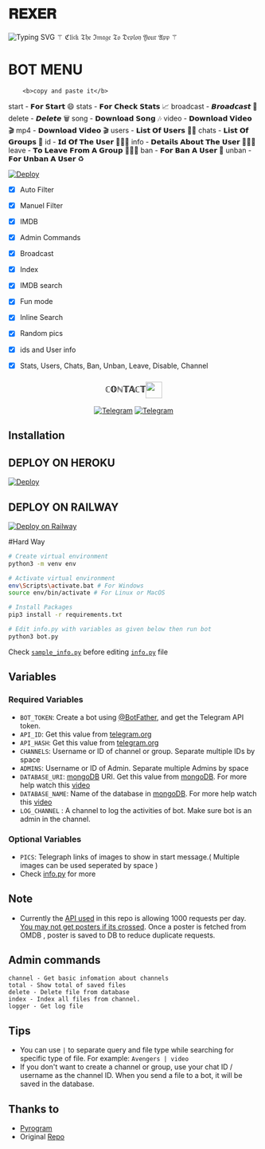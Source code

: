 # <b>𝐑𝐄𝐗𝐄𝐑</b>
![Typing SVG](https://readme-typing-svg.herokuapp.com/?lines=welcome+To+𝐑𝐄𝐗𝐄𝐑!;created+by+zinan+tech+2+.+O!;A+simple+autofilter+Bot!;Auto+filter+with+double+button!;start+message+with+pic!;and+all+other+features!;⚠️+if+you+need+menu+check+down+⚠️!)
 ⚚ ℭ𝔩𝔦𝔠𝔨 𝔗𝔥𝔢 ℑ𝔪𝔞𝔤𝔢 𝔗𝔬 𝔇𝔢𝔭𝔩𝔬𝔶 𝔜𝔬𝔲𝔯 𝔄𝔭𝔭 ⚚
# <b>BOT MENU</b>
        <b>copy and paste it</b>

start - 𝗙𝗼𝗿 𝗦𝘁𝗮𝗿𝘁 😄
stats - 𝗙𝗼𝗿 𝗖𝗵𝗲𝗰𝗸 𝗦𝘁𝗮𝘁𝘀 📈
broadcast - 𝘽𝙧𝙤𝙖𝙙𝙘𝙖𝙨𝙩  💠
delete - 𝘿𝙚𝙡𝙚𝙩𝙚  🗑
song - 𝗗𝗼𝘄𝗻𝗹𝗼𝗮𝗱 𝗦𝗼𝗻𝗴 🎶 
video - 𝗗𝗼𝘄𝗻𝗹𝗼𝗮𝗱 𝗩𝗶𝗱𝗲𝗼 🎬
mp4 - 𝗗𝗼𝘄𝗻𝗹𝗼𝗮𝗱 𝗩𝗶𝗱𝗲𝗼 🎬
users - 𝗟𝗶𝘀𝘁 𝗢𝗳 𝗨𝘀𝗲𝗿𝘀 🧍‍♂
chats - 𝗟𝗶𝘀𝘁 𝗢𝗳 𝗚𝗿𝗼𝘂𝗽𝘀 👫
id - 𝗜𝗱 𝗢𝗳 𝗧𝗵𝗲 𝗨𝘀𝗲𝗿 👩🏻‍💻
info - 𝗗𝗲𝘁𝗮𝗶𝗹𝘀 𝗔𝗯𝗼𝘂𝘁 𝗧𝗵𝗲 𝗨𝘀𝗲𝗿 👩🏻‍💻
leave - 𝗧𝗼 𝗟𝗲𝗮𝘃𝗲 𝗙𝗿𝗼𝗺 𝗔 𝗚𝗿𝗼𝘂𝗽 🚶🏻‍♂
ban - 𝗙𝗼𝗿 𝗕𝗮𝗻 𝗔 𝗨𝘀𝗲𝗿 🚫
unban - 𝗙𝗼𝗿 𝗨𝗻𝗯𝗮𝗻 𝗔 𝗨𝘀𝗲𝗿 ♻️






[![Deploy](https://telegra.ph/file/37d5862e978b6aaeb1b37.jpg)](https://heroku.com/deploy?template=https://github.com/Zinan100/Red-Fox.git)

- [x] Auto Filter
- [x] Manuel Filter
- [x] IMDB
- [x] Admin Commands
- [x] Broadcast
- [x] Index
- [x] IMDB search
- [x] Fun mode
- [x] Inline Search
- [x] Random pics
- [x] ids and User info 
- [x] Stats, Users, Chats, Ban, Unban, Leave, Disable, Channel



<h3 align="center">ℂ𝕆ℕ𝕋𝔸ℂ𝕋<img align="center" src="https://github.com/Aadhi000/Adv-Ajax/blob/main/assets/Handshake.gif" height="33px" /></h3>
<p align="center">
<a href="https://t.me/Aadhi010"><img alt="Telegram" src="https://img.shields.io/badge/𝙳𝙴𝚅 1-2CA5E0?style=for-the-badge&logo=telegram&logoColor=white"/></a>
<a href="https://t.me/Zinan00100"><img alt="Telegram" src="https://img.shields.io/badge/𝙳𝙴𝚅 2-2CA5E0?style=for-the-badge&logo=telegram&logoColor=white"/></a>
</p>



## Installation

















## DEPLOY ON HEROKU
[![Deploy](https://www.herokucdn.com/deploy/button.svg)](https://heroku.com/deploy?template=https://github.com/Zinan100/Red-Fox)

## DEPLOY ON RAILWAY
[![Deploy on Railway](https://railway.app/button.svg)](https://railway.app/new/template?template=https%3A%2F%2Fgithub.com%2Frailwayapp%2Fexamples%2Ftree%2Fmaster%2Fexamples%2Fflask&envs=ADMINS%2CAPI_HASH%2CAPI_ID%2CAUTH_CHANNEL%2CAUTH_USERS%2CBOT_TOKEN%2CCACHE_TIME%2CCHANNELS%2CCOLLECTION_NAME%2CCUSTOM_FILE_CAPTION%2CDATABASE_NAME%2CDATABASE_URI%2CLOG_CHANNEL%2CPICS%2CSUPPORT_CHAT%2CUSE_CAPTION_FILTER&optionalEnvs=AUTH_CHANNEL%2CAUTH_USERS&ADMINSDesc=Username+or+ID+of+Admin.+Separate+multiple+Admins+by+space.&API_HASHDesc=Get+this+value+from+https%3A%2F%2Fmy.telegram.org&API_IDDesc=Get+this+value+from+https%3A%2F%2Fmy.telegram.org&AUTH_CHANNELDesc=ID+of+channel.Make+sure+bot+is+admin+in+this+channel.+Without+subscribing+this+channel+users+cannot+use+bot.&AUTH_USERSDesc=Username+or+ID+of+users+to+give+access+of+inline+search.+Separate+multiple+users+by+space.+Leave+it+empty+if+you+don%27t+want+to+restrict+bot+usage.&BOT_TOKENDesc=Your+bot+token&CACHE_TIMEDesc=The+maximum+amount+of+time+in+seconds+that+the+result+of+the+inline+query+may+be+cached+on+the+server&CHANNELSDesc=Username+or+ID+of+channel+or+group.+Separate+multiple+IDs+by+space&COLLECTION_NAMEDesc=Name+of+the+collections.+Defaults+to+Telegram_files.+If+you+are+using+the+same+database%2C+then+use+different+collection+name+for+each+bot&CUSTOM_FILE_CAPTIONDesc=A+custom+file+caption+for+your+files.+formatable+with+%2C+file_name%2C+file_caption%2C+file_size%2C+Read+Readme.md+for+better+understanding.&DATABASE_NAMEDesc=Name+of+the+database+in+mongoDB.+For+more+help+watch+this+video+-+https%3A%2F%2Fyoutu.be%2FdsuTn4qV2GA&DATABASE_URIDesc=mongoDB+URI.+Get+this+value+from+https%3A%2F%2Fwww.mongodb.com.+For+more+help+watch+this+video+-+https%3A%2F%2Fyoutu.be%2FdsuTn4qV2GA&LOG_CHANNELDesc=Bot+Logs%2CGive+a+channel+id+with+-100xxxxxxx&PICSDesc=Add+some+telegraph+link+of+pictures&SUPPORT_CHATDesc=Username+of+a+Support+Group+%2F+ADMIN.+%28+Should+be+username+without+%40+and+not+ID%29&USE_CAPTION_FILTERDesc=Whether+bot+should+use+captions+to+improve+search+results.+%28True+False%29&CACHE_TIMEDefault=300&COLLECTION_NAMEDefault=Telegram_files&USE_CAPTION_FILTERDefault=False&referralCode=Alif)

#Hard Way

```bash
# Create virtual environment
python3 -m venv env

# Activate virtual environment
env\Scripts\activate.bat # For Windows
source env/bin/activate # For Linux or MacOS

# Install Packages
pip3 install -r requirements.txt

# Edit info.py with variables as given below then run bot
python3 bot.py
```
Check [`sample_info.py`](sample_info.py) before editing [`info.py`](info.py) file

## Variables

### Required Variables
* `BOT_TOKEN`: Create a bot using [@BotFather](https://telegram.dog/BotFather), and get the Telegram API token.
* `API_ID`: Get this value from [telegram.org](https://my.telegram.org/apps)
* `API_HASH`: Get this value from [telegram.org](https://my.telegram.org/apps)
* `CHANNELS`: Username or ID of channel or group. Separate multiple IDs by space
* `ADMINS`: Username or ID of Admin. Separate multiple Admins by space
* `DATABASE_URI`: [mongoDB](https://www.mongodb.com) URI. Get this value from [mongoDB](https://www.mongodb.com). For more help watch this [video](https://youtu.be/1G1XwEOnxxo)
* `DATABASE_NAME`: Name of the database in [mongoDB](https://www.mongodb.com). For more help watch this [video](https://youtu.be/1G1XwEOnxxo)
* `LOG_CHANNEL` : A channel to log the activities of bot. Make sure bot is an admin in the channel.
### Optional Variables
* `PICS`: Telegraph links of images to show in start message.( Multiple images can be used seperated by space )
* Check [info.py](https://github.com/EvamariaTG/evamaria/blob/master/info.py) for more

## Note
* Currently the [API used](http://www.omdbapi.com) in this repo is allowing 1000 requests per day. [You may not get posters if its crossed](https://t.me/ThankTelegram/910168). 
Once a poster is fetched from OMDB , poster is saved to DB to reduce duplicate requests.

## Admin commands
```
channel - Get basic infomation about channels
total - Show total of saved files
delete - Delete file from database
index - Index all files from channel.
logger - Get log file
```

## Tips
* You can use `|` to separate query and file type while searching for specific type of file. For example: `Avengers | video`
* If you don't want to create a channel or group, use your chat ID / username as the channel ID. When you send a file to a bot, it will be saved in the database.



## Thanks to 
* [Pyrogram](https://github.com/pyrogram/pyrogram)
* Original [Repo](https://github.com/Aadhi000/Ajax)
